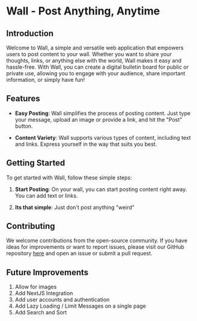 # Wall - Post Anything, Anytime

## Introduction

Welcome to Wall, a simple and versatile web application that empowers users to post content to your wall. Whether you want to share your thoughts, links, or anything else with the world, Wall makes it easy and hassle-free. With Wall, you can create a digital bulletin board for public or private use, allowing you to engage with your audience, share important information, or simply have fun!

## Features

- **Easy Posting**: Wall simplifies the process of posting content. Just type your message, upload an image or provide a link, and hit the "Post" button.

- **Content Variety**: Wall supports various types of content, including text and links. Express yourself in the way that suits you best.

## Getting Started

To get started with Wall, follow these simple steps:

1. **Start Posting**: On your wall, you can start posting content right away. You can add text or links.

2. **Its that simple**: Just don't post anything "weird"

## Contributing

We welcome contributions from the open-source community. If you have ideas for improvements or want to report issues, please visit our GitHub repository [here](https://github.com/cwangsanata/Wall/tree/main) and open an issue or submit a pull request.

## Future Improvements

1. Allow for images
2. Add NextJS Integration
3. Add user accounts and authentication
4. Add Lazy Loading / Limit Messages on a single page
5. Add Search and Sort

